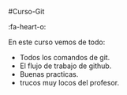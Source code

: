 #Curso-Git 

:fa-heart-o:

En este curso vemos de todo:
* Todos los comandos de git.
* El flujo de trabajo de github.
* Buenas practicas.
* trucos muy locos del profesor.

